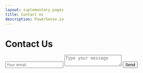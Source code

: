 ```yaml
---
layout: suplementary_pages
title: Contact Us
description: PowerSense.io
---
```


# Contact Us

<div id="contact">
        <div id="contact-form">
                <form action="https://formspree.io/f/mrgrldrd" method="POST">
                <input type="hidden" name="_subject" value="Contact request from personal website" />
                <input type="email" name="_replyto" placeholder="Your email" required>
                <textarea name="message" placeholder="Type your message" required></textarea>
                <button type="submit">Send</button>
            </form>
        </div>
    </div>

